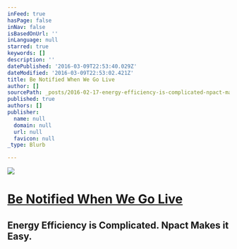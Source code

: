 ```yaml
---
inFeed: true
hasPage: false
inNav: false
isBasedOnUrl: ''
inLanguage: null
starred: true
keywords: []
description: ''
datePublished: '2016-03-09T22:53:40.029Z'
dateModified: '2016-03-09T22:53:02.421Z'
title: Be Notified When We Go Live
author: []
sourcePath: _posts/2016-02-17-energy-efficiency-is-complicated-npact-makes-it-easy.md
published: true
authors: []
publisher:
  name: null
  domain: null
  url: null
  favicon: null
_type: Blurb

---
```

![](https://s3-us-west-2.amazonaws.com/the-grid-img/p/a17045e5a30fd0c496cfc9ce19a04cf27b288571.png)

# [Be Notified When We Go Live][0]

## Energy Efficiency is Complicated. Npact Makes it Easy.

[0]: http://npact.us9.list-manage1.com/subscribe?u=1fb3c7a944e72af1788179b7c&id=146e852746